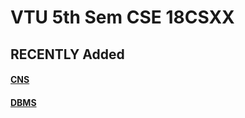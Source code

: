 
# VTU 5th Sem CSE 18CSXX 

## RECENTLY Added 

#### [CNS](https://github.com/adithyapaib/VTU5thSem/tree/main/CNS)
#### [DBMS](https://github.com/adithyapaib/VTU5thSem/tree/main/DBMS)



